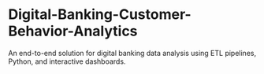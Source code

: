 # Digital-Banking-Customer-Behavior-Analytics
An end-to-end solution for digital banking data analysis using ETL pipelines, Python, and interactive dashboards.
